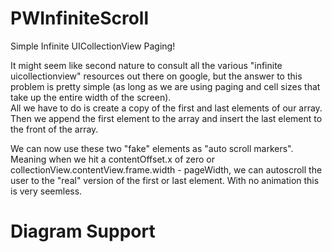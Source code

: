 # PWInfiniteScroll
Simple Infinite UICollectionView Paging!

It might seem like second nature to consult all the various "infinite uicollectionview" resources out there on google, but the answer to
this problem is pretty simple (as long as we are using paging and cell sizes that take up the entire width of the screen).  
All we have to do is create a copy of the first and last elements of our array.  Then we append the first element to the array
and insert the last element to the front of the array.

We can now use these two "fake" elements as "auto scroll markers".  Meaning when we hit a contentOffset.x of zero or collectionView.contentView.frame.width - pageWidth,
we can autoscroll the user to the "real" version of the first or last element.  With no animation this is very seemless.

# Diagram Support
